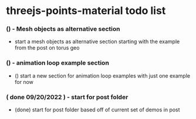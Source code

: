 # threejs-points-material todo list

### () - Mesh objects as alternative section
* start a mesh objects as alternative section starting with the example from the post on torus geo

### () - animation loop example section
* () start a new section for animation loop examples with just one example for now

### ( done 09/20/2022 ) - start for post folder
* (done) start for post folder based off of current set of demos in post